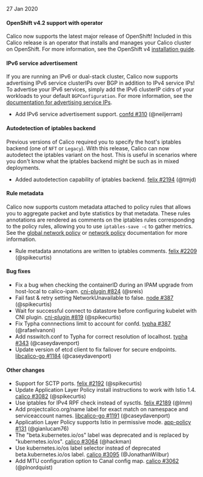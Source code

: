 27 Jan 2020

#### OpenShift v4.2 support with operator

Calico now supports the latest major release of OpenShift! Included in this
Calico release is an operator that installs and manages your Calico cluster on
OpenShift. For more information, see the OpenShift v4 [installation guide](https://docs.projectcalico.org/v3.12/getting-started/openshift/installation).

#### IPv6 service advertisement

If you are running an IPv6 or dual-stack cluster, Calico now supports advertising IPv6 service clusterIPs
over BGP in addition to IPv4 service IPs! To advertise your IPv6 services, simply add the IPv6 clusterIP cidrs
of your workloads to your default `BGPConfiguration`. For more information, see the [documentation for advertising service IPs](https://docs.projectcalico.org/v3.12/networking/advertise-service-ips).

 - Add IPv6 service advertisement support. [confd #310](https://github.com/projectcalico/confd/pull/310) (@neiljerram)

#### Autodetection of iptables backend

Previous versions of Calico required you to specify the host's iptables backend
(one of `NFT` or `Legacy`). With this release, Calico can now autodetect the
iptables variant on the host. This is useful in scenarios where you don't know
what the iptables backend might be such as in mixed deployments.

 - Added autodetection capability of iptables backend. [felix #2194](https://github.com/projectcalico/felix/pull/2194) (@tmjd)

#### Rule metadata

Calico now supports custom metadata attached to policy rules that allows you to aggregate packet and
byte statistics by that metadata. These rules annotations are rendered as comments on the iptables
rules corresponding to the policy rules, allowing you to use `iptables-save -c` to gather metrics. See the
[global network policy](https://docs.projectcalico.org/v3.12/reference/resources/globalnetworkpolicy#rulemetadata)
or [network policy](https://docs.projectcalico.org/v3.12/reference/resources/networkpolicy#rulemetadata) documentation
for more information.

 - Rule metadata annotations are written to iptables comments. [felix #2209](https://github.com/projectcalico/felix/pull/2209) (@spikecurtis)

#### Bug fixes

 - Fix a bug when checking the containerID during an IPAM upgrade from host-local to calico-ipam. [cni-plugin #824](https://github.com/projectcalico/cni-plugin/pull/824) (@sreis)
 - Fail fast & retry setting NetworkUnavailable to false. [node #387](https://github.com/projectcalico/node/pull/387) (@spikecurtis)
 - Wait for successful connect to datastore before configuring kubelet with CNI plugin. [cni-plugin #819](https://github.com/projectcalico/cni-plugin/pull/819) (@spikecurtis)
 - Fix Typha connnections limit to account for confd. [typha #387](https://github.com/projectcalico/typha/pull/348) (@rafaelvanoni)
 - Add nsswitch.conf to Typha for correct resolution of localhost. [typha #343](https://github.com/projectcalico/typha/pull/343) (@caseydavenport)
 - Update version of etcd client to fix failover for secure endpoints. [libcalico-go #1184](https://github.com/projectcalico/libcalico-go/pull/1184) (@caseydavenport)

#### Other changes

 - Support for SCTP ports. [felix #2192](https://github.com/projectcalico/felix/pull/2192) (@spikecurtis)
 - Update Application Layer Policy install instructions to work with Istio 1.4. [calico #3082](https://github.com/projectcalico/calico/pull/3082) (@spikecurtis)
 - Use iptables for IPv4 RPF check instead of sysctls. [felix #2189](https://github.com/projectcalico/felix/pull/2189) (@lmm)
 - Add projectcalico.org/name label for exact match on namespace and serviceaccount names. [libcalico-go #1191](https://github.com/projectcalico/libcalico-go/pull/1191) (@caseydavenport)
 - Application Layer Policy supports Istio in permissive mode. [app-policy #131](https://github.com/projectcalico/app-policy/pull/131) (@gianlucam76)
 - The "beta.kubernetes.io/os" label was deprecated and is replaced by "kubernetes.io/os". [calico #3064](https://github.com/projectcalico/calico/pull/3064) (@hackman)
 - Use kubernetes.io/os label selector instead of deprecated beta.kubernetes.io/os label. [calico #3095](https://github.com/projectcalico/calico/pull/3095) (@JonathanWilbur)
 - Add MTU configuration option to Canal config map. [calico #3062](https://github.com/projectcalico/calico/pull/3062) (@plnordquist)
